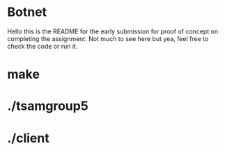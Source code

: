 # Botnet
Hello this is the README for the early submission for proof of concept on completing the assignment. Not much to see here but yea, feel free to check the code or run it.

# make
# ./tsamgroup5 <ip>
# ./client <ip> <port>
